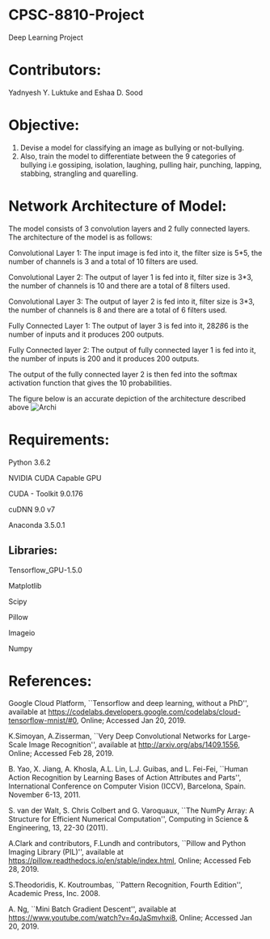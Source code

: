 # CPSC-8810-Project
Deep Learning Project
# Contributors:
Yadnyesh Y. Luktuke and Eshaa D. Sood

# Objective:
1. Devise a model for classifying an image as bullying or not-bullying.
2. Also, train the model to differentiate between the 9 categories of bullying i.e gossiping, isolation, laughing, pulling hair, punching,    lapping, stabbing, strangling and quarelling.

# Network Architecture of Model:
The model consists of 3 convolution layers and 2 fully connected layers. The architecture of the model is as follows:

Convolutional Layer 1: The input image is fed into it, the filter size is 5*5, the number of channels is 3 and a total of 10 filters are used.

Convolutional Layer 2: The output of layer 1 is fed into it, filter size is 3*3, the number of channels is 10 and there are a total of 8 filters used.

Convolutional Layer 3: The output of layer 2 is fed into it, filter size is 3*3, the number of channels is 8 and there are a total of 6 filters used.

Fully Connected Layer 1: The output of layer 3 is fed into it, 28*28*6 is the number of inputs and it produces 200 outputs.

Fully Connected layer 2: The output of fully connected layer 1 is fed into it, the number of inputs is 200 and it produces 200 outputs.

The output of the fully connected layer 2 is then fed into the softmax activation function that gives the 10 probabilities.

The figure below is an accurate depiction of the architecture described above
![Archi](https://user-images.githubusercontent.com/36894500/54405975-ad76ab00-46ae-11e9-8c60-ff0f6d391b1c.png)



# Requirements:
Python 3.6.2

NVIDIA CUDA Capable GPU

CUDA - Toolkit 9.0.176

cuDNN 9.0 v7

Anaconda 3.5.0.1

## Libraries:

Tensorflow_GPU-1.5.0

Matplotlib

Scipy

Pillow

Imageio

Numpy

# References:

Google Cloud Platform,
``Tensorflow and deep learning, without a PhD'', available at 
https://codelabs.developers.google.com/codelabs/cloud-tensorflow-mnist/#0, Online; Accessed Jan 20, 2019.

K.Simoyan, A.Zisserman,
``Very Deep Convolutional Networks for Large-Scale Image Recognition'', available at 
http://arxiv.org/abs/1409.1556, Online; Accessed Feb 28, 2019.

B. Yao, X. Jiang, A. Khosla, A.L. Lin, L.J. Guibas, and L. Fei-Fei,
``Human Action Recognition by Learning Bases of Action Attributes and Parts'', International Conference on Computer Vision (ICCV), Barcelona, Spain. November 6-13, 2011.

S. van der Walt, S. Chris Colbert and G. Varoquaux,
``The NumPy Array: A Structure for Efficient Numerical Computation'', Computing in Science \& Engineering, 13, 22-30 (2011).

A.Clark and contributors, F.Lundh and contributors,
``Pillow and Python Imaging Library (PIL)'', available at https://pillow.readthedocs.io/en/stable/index.html, Online; Accessed Feb 28, 2019.

S.Theodoridis, K. Koutroumbas,
``Pattern Recognition, Fourth Edition'', Academic Press, Inc. 2008.

A. Ng,
``Mini Batch Gradient Descent'', available at 
https://www.youtube.com/watch?v=4qJaSmvhxi8, Online; Accessed Jan 20, 2019.
